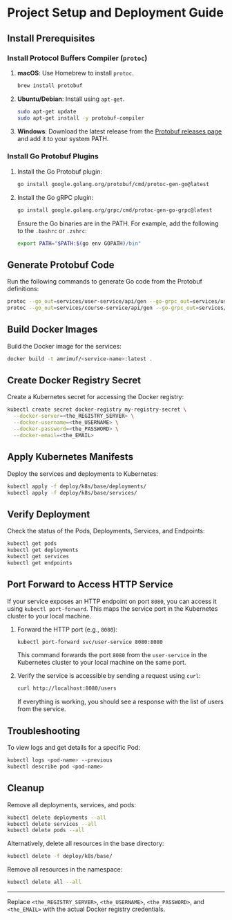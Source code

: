 # Project Setup and Deployment Guide

## Install Prerequisites

### Install Protocol Buffers Compiler (`protoc`)

1. **macOS**: Use Homebrew to install `protoc`.

    ```sh
    brew install protobuf
    ```

2. **Ubuntu/Debian**: Install using `apt-get`.

    ```sh
    sudo apt-get update
    sudo apt-get install -y protobuf-compiler
    ```

3. **Windows**: Download the latest release from the [Protobuf releases page](https://github.com/protocolbuffers/protobuf/releases) and add it to your system PATH.

### Install Go Protobuf Plugins

1. Install the Go Protobuf plugin:

    ```sh
    go install google.golang.org/protobuf/cmd/protoc-gen-go@latest
    ```

2. Install the Go gRPC plugin:

    ```sh
    go install google.golang.org/grpc/cmd/protoc-gen-go-grpc@latest
    ```

    Ensure the Go binaries are in the PATH. For example, add the following to the `.bashrc` or `.zshrc`:

    ```sh
    export PATH="$PATH:$(go env GOPATH)/bin"
    ```

## Generate Protobuf Code

Run the following commands to generate Go code from the Protobuf definitions:

```sh
protoc --go_out=services/user-service/api/gen --go-grpc_out=services/user-service/api/gen proto/user.proto
protoc --go_out=services/course-service/api/gen --go-grpc_out=services/course-service/api/gen proto/course.proto
```

## Build Docker Images

Build the Docker image for the services:

```sh
docker build -t amrimuf/<service-name>:latest .
```

## Create Docker Registry Secret

Create a Kubernetes secret for accessing the Docker registry:

```sh
kubectl create secret docker-registry my-registry-secret \
  --docker-server=<the_REGISTRY_SERVER> \
  --docker-username=<the_USERNAME> \
  --docker-password=<the_PASSWORD> \
  --docker-email=<the_EMAIL>
```

## Apply Kubernetes Manifests

Deploy the services and deployments to Kubernetes:

```sh
kubectl apply -f deploy/k8s/base/deployments/
kubectl apply -f deploy/k8s/base/services/
```

## Verify Deployment

Check the status of the Pods, Deployments, Services, and Endpoints:

```sh
kubectl get pods
kubectl get deployments
kubectl get services
kubectl get endpoints
```

## Port Forward to Access HTTP Service

If your service exposes an HTTP endpoint on port `8080`, you can access it using `kubectl port-forward`. This maps the service port in the Kubernetes cluster to your local machine.

1. Forward the HTTP port (e.g., `8080`):

    ```sh
    kubectl port-forward svc/user-service 8080:8080
    ```

    This command forwards the port `8080` from the `user-service` in the Kubernetes cluster to your local machine on the same port.

2. Verify the service is accessible by sending a request using `curl`:

    ```sh
    curl http://localhost:8080/users
    ```

    If everything is working, you should see a response with the list of users from the service.

## Troubleshooting

To view logs and get details for a specific Pod:

```sh
kubectl logs <pod-name> --previous
kubectl describe pod <pod-name>
```

## Cleanup

Remove all deployments, services, and pods:

```sh
kubectl delete deployments --all
kubectl delete services --all
kubectl delete pods --all
```

Alternatively, delete all resources in the base directory:

```sh
kubectl delete -f deploy/k8s/base/
```

Remove all resources in the namespace:

```sh
kubectl delete all --all
```

---

Replace `<the_REGISTRY_SERVER>`, `<the_USERNAME>`, `<the_PASSWORD>`, and `<the_EMAIL>` with the actual Docker registry credentials.

